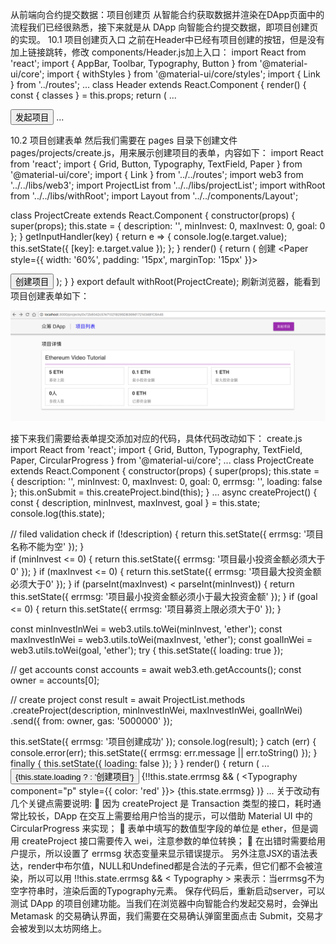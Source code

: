 从前端向合约提交数据：项目创建页
从智能合约获取数据并渲染在DApp页面中的流程我们已经很熟悉，接下来就是从 DApp 向智能合约提交数据，即项目创建页的实现。
10.1 项目创建页入口
之前在Header中已经有项目创建的按钮，但是没有加上链接跳转，修改 components/Header.js加上入口：
import React from 'react';
import { AppBar, Toolbar, Typography, Button } from '@material-ui/core';
import { withStyles } from '@material-ui/core/styles';
import { Link } from '../routes';
...
class Header extends React.Component {
render() {
const { classes } = this.props;
return (
...
<Link route="/projects/create">
<Button variant="raised" color="primary">
发起项目
</Button>
</Link>
...

10.2 项目创建表单
然后我们需要在 pages 目录下创建文件 pages/projects/create.js，用来展示创建项目的表单，内容如下：
import React from 'react';
import { Grid, Button, Typography, TextField, Paper } from '@material-ui/core';
import { Link } from '../../routes';
import web3 from '../../libs/web3';
import ProjectList from '../../libs/projectList';
import withRoot from '../../libs/withRoot';
import Layout from '../../components/Layout';

class ProjectCreate extends React.Component {
constructor(props) {
super(props);
this.state = {
description: '',
minInvest: 0,
maxInvest: 0,
goal: 0
};
}
getInputHandler(key) {
return e => {
console.log(e.target.value);
this.setState({ [key]: e.target.value });
};
}
render() {
    return (
    <Layout>
<Typography variant="title" color="inherit">
            创建
</Typography>
<Paper style={{ width: '60%', padding: '15px', marginTop: '15px' }}>
<form noValidate autoComplete="off" style={{ marginBottom: '15px' }}>
<TextField
fullWidth 
required 
id="description" 
label="项目名称" 
value={this.state.description} 
onChange={this.getInputHandler('description')} 
margin="normal"
/>
<TextField
fullWidth 
required 
id="minInvest" 
label="最小投资金额" 
value={this.state.minInvest} 
onChange={this.getInputHandler('minInvest')} 
margin="normal"
InputProps={{ endAdornment: 'ETH' }}
/>
<TextField
fullWidth 
required 
id="maxInvest" 
label="最大投资金额" 
value={this.state.maxInvest} 
onChange={this.getInputHandler('maxInvest')} 
margin="normal"
InputProps={{ endAdornment: 'ETH' }}
/>
<TextField
fullWidth 
required 
id="goal" 
label="募资上限" 
value={this.state.goal} 
onChange={this.getInputHandler('goal')} 
margin="normal"
InputProps={{ endAdornment: 'ETH' }}
/>
                </form>
<Button variant="raised" size="large" color="primary">
  创建项目
</Button>
</Paper>
</Layout>
);
}
}
export default withRoot(ProjectCreate);
刷新浏览器，能看到项目创建表单如下：

![](images/ico_11.1.png)

接下来我们需要给表单提交添加对应的代码，具体代码改动如下：
create.js
import React from 'react';
import { Grid, Button, Typography, TextField, Paper, CircularProgress } from '@material-ui/core';
...
class ProjectCreate extends React.Component {
constructor(props) {
super(props);
this.state = {
description: '',
minInvest: 0,
maxInvest: 0,
goal: 0,
errmsg: '',
loading: false
};
this.onSubmit = this.createProject.bind(this);
}
...
async createProject() {
const { description, minInvest, maxInvest, goal } = this.state;
console.log(this.state);

// filed validation check
if (!description) {
return this.setState({ errmsg: '项目名称不能为空' });
}		
if (minInvest <= 0) {
return this.setState({ errmsg: '项目最小投资金额必须大于0' });
}
if (maxInvest <= 0) {
return this.setState({ errmsg: '项目最大投资金额必须大于0' });
}
if (parseInt(maxInvest) < parseInt(minInvest)) {
return this.setState({ errmsg: '项目最小投资金额必须小于最大投资金额' });
}
if (goal <= 0) {
return this.setState({ errmsg: '项目募资上限必须大于0' });
}

const minInvestInWei = web3.utils.toWei(minInvest, 'ether');
const maxInvestInWei = web3.utils.toWei(maxInvest, 'ether');
const goalInWei = web3.utils.toWei(goal, 'ether');
try {
this.setState({ loading: true });

// get accounts
const accounts = await web3.eth.getAccounts();
const owner = accounts[0];

// create project
const result = await ProjectList.methods
.createProject(description, minInvestInWei, maxInvestInWei, goalInWei)
.send({ from: owner, gas: '5000000' });

this.setState({ errmsg: '项目创建成功' });
console.log(result);
} catch (err) {
console.error(err);
this.setState({ errmsg: err.message || err.toString() });
} finally {
this.setState({ loading: false });
}
}
render() {
    return (
    <Layout>
...
<Button variant="raised" size="large" color="primary" onClick={this.onSubmit} >
  {this.state.loading ? <CircularProgress color="secondary" size={24} /> : '创建项目'}
</Button>
{!!this.state.errmsg && (
<Typography component="p" style={{ color: 'red' }}>
{this.state.errmsg}
</Typography>
)}
</Paper>
</Layout>
...
关于改动有几个关键点需要说明:
	因为 createProject 是 Transaction 类型的接口，耗时通常比较长，DApp 在交互上需要给用户恰当的提示，可以借助 Material UI 中的 CircularProgress 来实现；
	表单中填写的数值型字段的单位是 ether，但是调用 createProject 接口需要传入 wei，注意参数的单位转换；
	在出错时需要给用户提示，所以设置了 errmsg 状态变量来显示错误提示。
另外注意JSX的语法表达，render中布尔值，NULL和Undefined都是合法的子元素，但它们都不会被渲染，所以可以用 !!this.state.errmsg && < Typography > 来表示：当errmsg不为空字符串时，渲染后面的Typography元素。
保存代码后，重新启动server，可以测试 DApp 的项目创建功能。当我们在浏览器中向智能合约发起交易时，会弹出 Metamask 的交易确认界面，我们需要在交易确认弹窗里面点击 Submit，交易才会被发到以太坊网络上。
